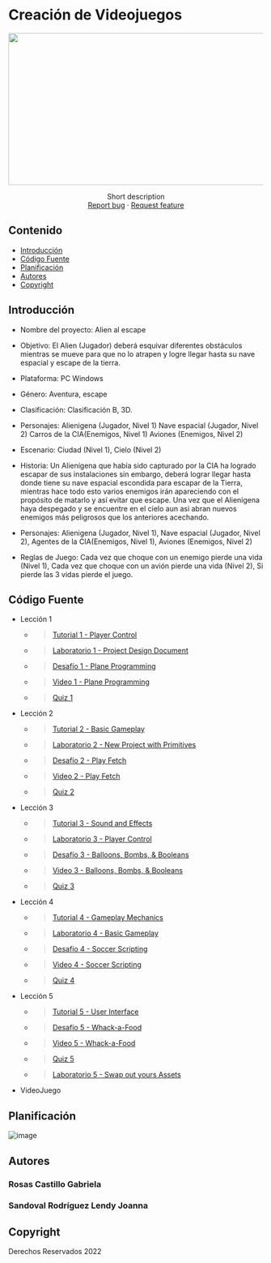 # Creación de Videojuegos
<p align="center">
    <img src="https://user-images.githubusercontent.com/8560750/195950148-0c0df38e-5f96-45ae-87c3-6922738c612d.jpg" alt="Logo" width=1200 height=300>

  <p align="center">
    Short description
    <br>
    <a href="https://reponame/issues/new?template=bug.md">Report bug</a>
    ·
    <a href="https://reponame/issues/new?template=feature.md&labels=feature">Request feature</a>
  </p>
</p>


## Contenido

- [Introducción](#)
- [Código Fuente](#código-fuente)
- [Planificación](#planificación)
- [Autores](#autores)
- [Copyright](#copyright)


## Introducción

- Nombre del proyecto: Alien al escape
- Objetivo: El Alien (Jugador) deberá esquivar diferentes obstáculos mientras se mueve para que no lo atrapen y logre llegar hasta su nave espacial y escape de la   tierra.
- Plataforma: 
  PC Windows
- Género:
  Aventura, escape
- Clasificación:
  Clasificación B, 3D. 
- Personajes:
  Alienigena (Jugador, Nivel 1)
  Nave espacial (Jugador, Nivel 2)
  Carros de la CIA(Enemigos, Nivel 1)
  Aviones (Enemigos, Nivel 2)

- Escenario: Ciudad (Nivel 1), Cielo (Nivel 2)
- Historia: Un Alienígena que había sido capturado por la CIA ha logrado escapar de sus instalaciones sin embargo, deberá lograr llegar hasta donde tiene su nave      espacial escondida para escapar de la Tierra, mientras hace todo esto varios enemigos irán apareciendo con el propósito de matarlo y así evitar que escape.
Una vez que el Alienígena haya despegado y se encuentre en el cielo aun asi abran nuevos enemigos más peligrosos que los anteriores  acechando. 
- Personajes: Alienigena (Jugador, Nivel 1), Nave espacial (Jugador, Nivel 2), Agentes de la CIA(Enemigos, Nivel 1), Aviones (Enemigos, Nivel 2)
- Reglas de Juego: Cada vez que choque con un enemigo pierde una vida (Nivel 1), Cada vez que choque con un avión pierde una vida (Nivel 2), Si pierde las 3 vidas  pierde el juego.


## Código Fuente

* Lección 1
  * > [Tutorial 1 - Player Control ](https://github.com/Unity-UNTG-Videojuegos/Leccion1/tree/main/Assets)
  * > [Laboratorio 1 - Project Design Document ](https://github.com/Unity-UNTG-Videojuegos/Leccion1_Laboratorio/blob/main/Project%20Design%20Doc%20%5BWORD%5D.docx)
  * > [Desafío 1 - Plane Programming ](https://github.com/Unity-UNTG-Videojuegos/Leccion1_Challenge/tree/main/Assets)
  * > [Video 1 - Plane Programming](https://drive.google.com/drive/folders/1ZmzsdH8ncxBwUHkIaedVL7_VGftZHO97)
  * > [Quiz 1](https://drive.google.com/drive/folders/1ZmzsdH8ncxBwUHkIaedVL7_VGftZHO97)
* Lección 2
  * > [Tutorial 2 - Basic Gameplay](https://github.com/Unity-UNTG-Videojuegos/Leccion2/tree/main/Assets3)
  * > [Laboratorio 2 - New Project with Primitives](https://github.com/Unity-UNTG-Videojuegos/Leccion2_Laboratorio-/tree/main/Assets)
  * > [Desafío 2 - Play Fetch](https://github.com/Unity-UNTG-Videojuegos/Leccion2_Challenge/tree/main/Assets)
  * > [Video 2 - Play Fetch ](https://drive.google.com/drive/folders/1ZmzsdH8ncxBwUHkIaedVL7_VGftZHO97)
  * > [Quiz 2](https://drive.google.com/drive/folders/1ZmzsdH8ncxBwUHkIaedVL7_VGftZHO97)
* Lección 3
  * > [Tutorial 3 - Sound and Effects](https://github.com/Desarrollo-de-videojuegos-9/Leccion3_U2/tree/main/Interface_Leccion3)
  * > [Laboratorio 3 - Player Control](https://github.com/Desarrollo-de-videojuegos-9/Laboratorio3_U2/tree/main/Laboratorio)
  * > [Desafío 3 - Balloons, Bombs, & Booleans](https://github.com/Desarrollo-de-videojuegos-9/Challenge3_U2/tree/main/Interface_Challenge_3)
  * > [Video 3 - Balloons, Bombs, & Booleans](https://drive.google.com/file/d/1ftCgKBpSsHzFkITvioaH2SfL0-BkB77d/view?usp=sharing)
  * > [Quiz 3](https://github.com/Desarrollo-de-videojuegos-9/Quiz3_U2/tree/main/Quiz)
* Lección 4
  * > [Tutorial 4 - Gameplay Mechanics](https://github.com/Desarrollo-de-videojuegos-9/Leccion04_U2)
  * > [Laboratorio 4 - Basic Gameplay](https://github.com/Desarrollo-de-videojuegos-9/Laboratorio04_U2-)
  * > [Desafío 4 - Soccer Scripting](https://github.com/Desarrollo-de-videojuegos-9/Challenge04_U2)
  * > [Video 4 - Soccer Scripting](https://drive.google.com/file/d/18UH5bZaiMXcz8taLIn4HENk4_7NNDqyN/view?usp=sharing)
  * > [Quiz 4](https://github.com/Desarrollo-de-videojuegos-9/Quiz04_U2)
* Lección 5
  * > [Tutorial 5 - User Interface](https://github.com/Desarrollo-de-videojuegos-9/Leccion5_U2/tree/main/Interface_Leccion5)
  * > [Desafío 5 - Whack-a-Food](https://github.com/Desarrollo-de-videojuegos-9/Challenge5_U2)
  * > [Video 5 - Whack-a-Food](https://drive.google.com/file/d/1cmAdarikvx3tf324mNgluXONXftAbpCs/view?usp=sharing)
  * > [Quiz 5](https://github.com/Desarrollo-de-videojuegos-9/Quiz5_U2/tree/main/Quiz)
  * > [Laboratorio 5 - Swap out yours Assets](https://github.com/Desarrollo-de-videojuegos-9/Laboratorio05_U2)
* VideoJuego

## Planificación

![image](https://user-images.githubusercontent.com/80369054/200052789-e989e87d-dd37-4e2b-ad37-7e1ab7ecdbc7.png)

## Autores
### Rosas Castillo Gabriela
### Sandoval Rodríguez Lendy Joanna

## Copyright
Derechos Reservados 2022
